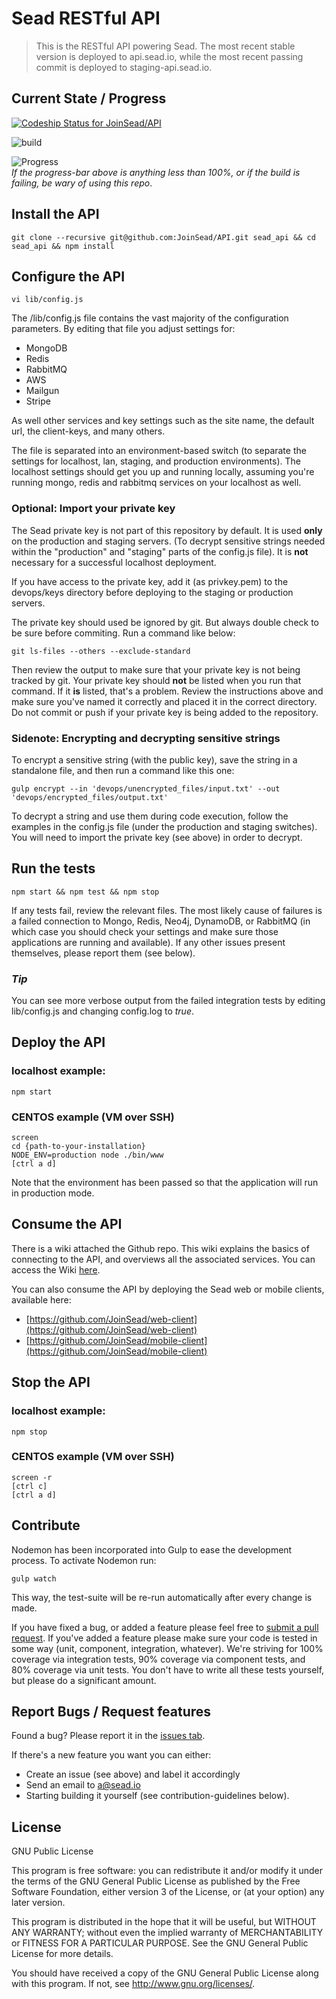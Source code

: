 Sead RESTful API
=============

> This is the RESTful API powering Sead. The most recent stable version is deployed to api.sead.io, while the most recent passing commit is deployed to staging-api.sead.io.


## Current State / Progress


[ ![Codeship Status for JoinSead/API](https://codeship.com/projects/bb3c40b0-9ece-0132-bcf3-56e0c71a690d/status?branch=master)](https://codeship.com/projects/64958)

![build](https://travis-ci.org/JoinSead/API.svg?branch=master)

![Progress](http://progressed.io/bar/15)  
*If the progress-bar above is anything less than 100%, or if the build is failing, be wary of using this repo*.


## Install the API

```
git clone --recursive git@github.com:JoinSead/API.git sead_api && cd sead_api && npm install
```

## Configure the API
``` 
vi lib/config.js
```
The /lib/config.js file contains the vast majority of the  configuration parameters. By editing that file you adjust settings for: 

* MongoDB
* Redis
* RabbitMQ
* AWS
* Mailgun
* Stripe

As well other services and key settings such as the site name, the default url, the client-keys, and many others.

The file is separated into an environment-based switch (to separate the settings for localhost, lan, staging, and production environments). The localhost settings should get you up and running locally, assuming you're running mongo, redis and rabbitmq services on your localhost as well.

### Optional: Import your private key
The Sead private key is not part of this repository by default. It is used **only** on the production and staging servers. (To decrypt sensitive strings needed within the "production" and "staging" parts of the config.js file). It is **not** necessary for a successful localhost deployment. 

If you have access to the private key, add it (as privkey.pem) to the devops/keys directory before deploying to the staging or production servers.

The private key should used be ignored by git. But always double check to be sure before commiting. Run a command like below:

```
git ls-files --others --exclude-standard
```

Then review the output to make sure that your private key is not being tracked by git. Your private key should **not** be listed when you run that command. If it **is** listed, that's a problem. Review the instructions above and make sure you've named it correctly and placed it in the correct directory. Do not commit or push if your private key is being added to the repository.

### Sidenote: Encrypting and decrypting sensitive strings

To encrypt a sensitive string (with the public key), save the string in a standalone file, and then run a command like this one:

```
gulp encrypt --in 'devops/unencrypted_files/input.txt' --out 'devops/encrypted_files/output.txt' 
```
To decrypt a string and use them during code execution, follow the examples in the config.js file (under the production and staging switches). You will need to import the private key (see above) in order to decrypt.



## Run the tests

``` 
npm start && npm test && npm stop
```

If any tests fail, review the relevant files. The most likely cause of failures is a failed connection to Mongo, Redis, Neo4j, DynamoDB, or RabbitMQ (in which case you should check your settings and make sure those applications are running and available). If any other issues present themselves, please report them (see below). 

### *Tip*
You can see more verbose output from the failed integration tests by editing lib/config.js and changing config.log to *true*.


## Deploy the API
### localhost example:
```
npm start
```

### CENTOS example (VM over SSH)

```
screen
cd {path-to-your-installation}
NODE_ENV=production node ./bin/www
[ctrl a d]
```
Note that the environment has been passed so that the application will run in production mode.


## Consume the API
There is a wiki attached the Github repo. This wiki explains the basics of connecting to the API, and overviews all the associated services. You can access the Wiki [here](https://github.com/JoinSead/API/wiki). 

You can also consume the API by deploying the Sead web or mobile clients, available here:

* [https://github.com/JoinSead/web-client](https://github.com/JoinSead/web-client)
* [https://github.com/JoinSead/mobile-client](https://github.com/JoinSead/mobile-client)


## Stop the API
### localhost example:
```
npm stop
```

### CENTOS example (VM over SSH)

```
screen -r
[ctrl c]
[ctrl a d]
```

## Contribute

Nodemon has been incorporated into Gulp to ease the development process. To activate Nodemon run:

```
gulp watch
```
This way, the test-suite will be re-run automatically after every change is made. 

If you have fixed a bug, or added a feature please feel free to [submit a pull request](https://help.github.com/articles/using-pull-requests). If you've added a feature please make sure your code is tested in some way (unit, component, integration, whatever). We're striving for 100% coverage via integration tests, 90% coverage via component tests, and 80% coverage via unit tests. You don't have to write all these tests yourself, but please do a significant amount.

## Report Bugs / Request features
Found a bug? Please report it in the [issues tab](https://github.com/JoinSead/API/issues/new).

If there's a new feature you want you can either:

* Create an issue (see above) and label it accordingly
* Send an email to a@sead.io
* Starting building it yourself (see contribution-guidelines below).

## License

GNU Public License

This program is free software: you can redistribute it and/or modify
it under the terms of the GNU General Public License as published by
the Free Software Foundation, either version 3 of the License, or
(at your option) any later version.

This program is distributed in the hope that it will be useful,
but WITHOUT ANY WARRANTY; without even the implied warranty of
MERCHANTABILITY or FITNESS FOR A PARTICULAR PURPOSE.  See the
GNU General Public License for more details.

You should have received a copy of the GNU General Public License
along with this program.  If not, see <http://www.gnu.org/licenses/>.

